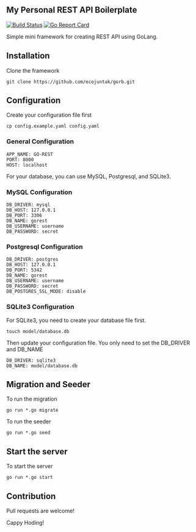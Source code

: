 ## My Personal REST API Boilerplate

[![Build Status](https://travis-ci.org/ecojuntak/gorb.svg?branch=master)](https://travis-ci.org/ecojuntak/gorb)
[![Go Report Card](https://goreportcard.com/badge/github.com/ecojuntak/gorb)](https://goreportcard.com/report/github.com/ecojuntak/gorb)

Simple mini framework for creating REST API using GoLang.

## Installation
Clone the framework
```
git clone https://github.com/ecojuntak/gorb.git
```

## Configuration
Create your configuration file first
```
cp config.example.yaml config.yaml
```
### General Configuration
```
APP_NAME: GO-REST
PORT: 8000
HOST: localhost
```
For your database, you can use MySQL, Postgresql, and SQLite3.
### MySQL Configuration
```
DB_DRIVER: mysql
DB_HOST: 127.0.0.1
DB_PORT: 3306
DB_NAME: gorest
DB_USERNAME: username
DB_PASSWORD: secret
```
### Postgresql Configuration
```
DB_DRIVER: postgres
DB_HOST: 127.0.0.1
DB_PORT: 5342
DB_NAME: gorest
DB_USERNAME: username
DB_PASSWORD: secret
DB_POSTGRES_SSL_MODE: disable
```
### SQLite3 Configuration
For SQLite3, you need to create your database file first.
```
touch model/database.db
```
Then update your configuration file. You only need to set the DB_DRIVER and DB_NAME
```
DB_DRIVER: sqlite3
DB_NAME: model/database.db
```
## Migration and Seeder
To run the migration
```
go run *.go migrate
```
To run the seeder
```
go run *.go seed
```
## Start the server
To start the server
```
go run *.go start
```
## Contribution
Pull requests are welcome!

Cappy Hoding!
